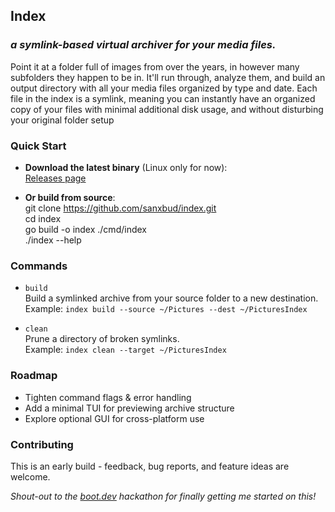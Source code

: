 ## Index
### _a symlink-based virtual archiver for your media files._

Point it at a folder full of images from over the years, in however many subfolders they happen to be in.
It'll run through, analyze them, and build an output directory with all your media files organized by type and date.
Each file in the index is a symlink, meaning you can instantly have an organized copy of your files with minimal additional disk usage, and without disturbing your original folder setup

### Quick Start

- **Download the latest binary** (Linux only for now):  
  [Releases page](https://github.com/sanxbud/index/releases)

- **Or build from source**:  
  git clone https://github.com/sanxbud/index.git  
  cd index  
  go build -o index ./cmd/index  
  ./index --help


### Commands

- `build`  
  Build a symlinked archive from your source folder to a new destination.  
  Example: `index build --source ~/Pictures --dest ~/PicturesIndex`



- `clean`  
  Prune a directory of broken symlinks.  
  Example: `index clean --target ~/PicturesIndex`


### Roadmap

- Tighten command flags & error handling
- Add a minimal TUI for previewing archive structure
- Explore optional GUI for cross-platform use


### Contributing

This is an early build - feedback, bug reports, and feature ideas are welcome.


_Shout-out to the [boot.dev](https://boot.dev) hackathon for finally getting me started on this!_
